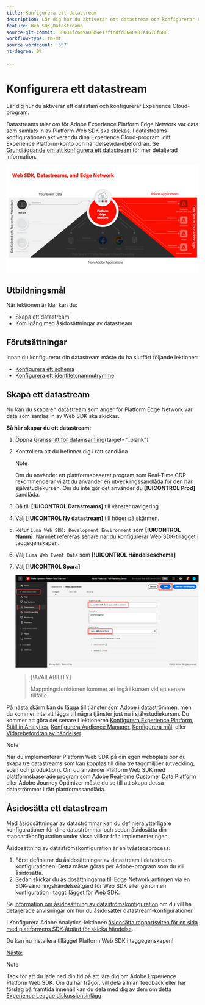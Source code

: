 ```yaml
---
title: Konfigurera ett datastream
description: Lär dig hur du aktiverar ett datastream och konfigurerar Experience Cloud-lösningar. Den här lektionen ingår i självstudiekursen Implementera Adobe Experience Cloud med Web SDK.
feature: Web SDK,Datastreams
source-git-commit: 58034fc649a06b4e17ffddfd0640a81a4616f688
workflow-type: tm+mt
source-wordcount: '557'
ht-degree: 0%

---
```


# Konfigurera ett datastream

Lär dig hur du aktiverar ett datastam och konfigurerar Experience Cloud-program.

Datastreams talar om för Adobe Experience Platform Edge Network var data som samlats in av Platform Web SDK ska skickas. I datastreams-konfigurationen aktiverar du dina Experience Cloud-program, ditt Experience Platform-konto och händelsevidarebefordran. Se [Grundläggande om att konfigurera ett datastream](https://experienceleague.adobe.com/docs/experience-platform/edge/fundamentals/datastreams.html?lang=en) för mer detaljerad information.


![Web SDK, datastreams och Edge Network Chart](assets/dc-websdk-datastreams.png)

## Utbildningsmål

När lektionen är klar kan du:

* Skapa ett datastream
* Kom igång med åsidosättningar av datastream

## Förutsättningar

Innan du konfigurerar din datastream måste du ha slutfört följande lektioner:

* [Konfigurera ett schema](configure-schemas.md)
* [Konfigurera ett identitetsnamnutrymme](configure-identities.md)

## Skapa ett datastream

Nu kan du skapa en datastream som anger för Platform Edge Network var data som samlas in av Web SDK ska skickas.

**Så här skapar du ett datastream:**

1. Öppna [Gränssnitt för datainsamling](https://launch.adobe.com/){target="_blank"}
1. Kontrollera att du befinner dig i rätt sandlåda

   >[!NOTE]
   >
   >Om du använder ett plattformsbaserat program som Real-Time CDP rekommenderar vi att du använder en utvecklingssandlåda för den här självstudiekursen. Om du inte gör det använder du **[!UICONTROL Prod]** sandlåda.

1. Gå till **[!UICONTROL Datastreams]** till vänster navigering
1. Välj **[!UICONTROL Ny datastream]** till höger på skärmen.
1. Retur `Luma Web SDK: Development Environment` som **[!UICONTROL Namn]**. Namnet refereras senare när du konfigurerar Web SDK-tillägget i taggegenskapen.
1. Välj `Luma Web Event Data` som **[!UICONTROL Händelseschema]**
1. Välj **[!UICONTROL Spara]**

   ![Skapa datastream](assets/datastream-create-new-datastream.png)

   >[!AVAILABILITY]
   >
   >Mappningsfunktionen kommer att ingå i kursen vid ett senare tillfälle.




På nästa skärm kan du lägga till tjänster som Adobe i dataströmmen, men du kommer inte att lägga till några tjänster just nu i självstudiekursen. Du kommer att göra det senare i lektionerna [Konfigurera Experience Platform](setup-experience-platform.md), [Ställ in Analytics](setup-analytics.md), [Konfigurera Audience Manager](setup-audience-manager.md), [Konfigurera mål](setup-target.md), eller [Vidarebefordran av händelser](setup-event-forwarding.md).

>[!NOTE]
>
>När du implementerar Platform Web SDK på din egen webbplats bör du skapa tre datastreams som kan kopplas till dina tre taggmiljöer (utveckling, scen och produktion). Om du använder Platform Web SDK med plattformsbaserade program som Adobe Real-time Customer Data Platform eller Adobe Journey Optimizer måste du se till att skapa dessa dataströmmar i rätt plattformssandlåda.

## Åsidosätta ett datastream

Med åsidosättningar av dataströmmar kan du definiera ytterligare konfigurationer för dina dataströmmar och sedan åsidosätta din standardkonfiguration under vissa villkor från implementeringen.


Åsidosättning av dataströmskonfiguration är en tvåstegsprocess:

1. Först definierar du åsidosättningar av datastream i datastream-konfigurationen. Detta måste göras per Adobe-program som du vill åsidosätta.
1. Sedan skickar du åsidosättningarna till Edge Network antingen via en SDK-sändningshändelseåtgärd för Web SDK eller genom en konfiguration i taggtillägget för Web SDK.

Se [information om åsidosättning av dataströmskonfiguration](https://experienceleague.adobe.com/docs/experience-platform/datastreams/overrides.html?lang=en) om du vill ha detaljerade anvisningar om hur du åsidosätter datastream-konfigurationer.

I Konfigurera Adobe Analytics-lektionen [åsidosätta rapportsviten för en sida med plattformens SDK-åtgärd för skicka händelse](setup-analytics.md).

Du kan nu installera tillägget Platform Web SDK i taggegenskapen!

[Nästa: ](install-web-sdk.md)

>[!NOTE]
>
>Tack för att du lade ned din tid på att lära dig om Adobe Experience Platform Web SDK. Om du har frågor, vill dela allmän feedback eller har förslag på framtida innehåll kan du dela med dig av dem om detta [Experience League diskussionsinlägg](https://experienceleaguecommunities.adobe.com/t5/adobe-experience-platform-launch/tutorial-discussion-implement-adobe-experience-cloud-with-web/td-p/444996)
